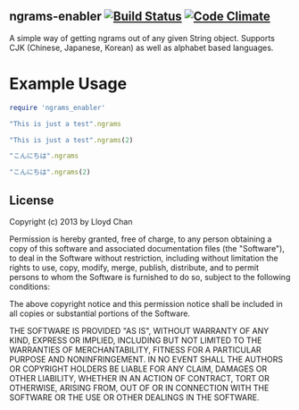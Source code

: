 ngrams-enabler [![Build Status](https://travis-ci.org/lloydmeta/ngrams-enabler.png?branch=master)](https://travis-ci.org/lloydmeta/ngrams-enabler) [![Code Climate](https://codeclimate.com/github/lloydmeta/ngrams-enabler.png)](https://codeclimate.com/github/lloydmeta/ngrams-enabler)
-------------

A simple way of getting ngrams out of any given String object. Supports CJK (Chinese, Japanese, Korean) as well as alphabet based languages.

Example Usage
=========

```ruby
require 'ngrams_enabler'

"This is just a test".ngrams

"This is just a test".ngrams(2)

"こんにちは".ngrams

"こんにちは".ngrams(2)
```

## License

Copyright (c) 2013 by Lloyd Chan

Permission is hereby granted, free of charge, to any person obtaining a
copy of this software and associated documentation files (the
"Software"), to deal in the Software without restriction, including
without limitation the rights to use, copy, modify, merge, publish,
distribute, and to permit persons to whom the Software is furnished to do so, subject to
the following conditions:

The above copyright notice and this permission notice shall be included
in all copies or substantial portions of the Software.

THE SOFTWARE IS PROVIDED "AS IS", WITHOUT WARRANTY OF ANY KIND, EXPRESS
OR IMPLIED, INCLUDING BUT NOT LIMITED TO THE WARRANTIES OF
MERCHANTABILITY, FITNESS FOR A PARTICULAR PURPOSE AND NONINFRINGEMENT.
IN NO EVENT SHALL THE AUTHORS OR COPYRIGHT HOLDERS BE LIABLE FOR ANY
CLAIM, DAMAGES OR OTHER LIABILITY, WHETHER IN AN ACTION OF CONTRACT,
TORT OR OTHERWISE, ARISING FROM, OUT OF OR IN CONNECTION WITH THE
SOFTWARE OR THE USE OR OTHER DEALINGS IN THE SOFTWARE.
